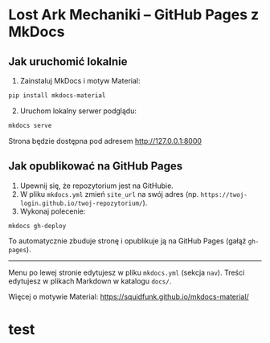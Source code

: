 # Lost Ark Mechaniki – GitHub Pages z MkDocs

## Jak uruchomić lokalnie

1. Zainstaluj MkDocs i motyw Material:

```bash
pip install mkdocs-material
```

2. Uruchom lokalny serwer podglądu:

```bash
mkdocs serve
```

Strona będzie dostępna pod adresem http://127.0.0.1:8000

## Jak opublikować na GitHub Pages

1. Upewnij się, że repozytorium jest na GitHubie.
2. W pliku `mkdocs.yml` zmień `site_url` na swój adres (np. `https://twoj-login.github.io/twoj-repozytorium/`).
3. Wykonaj polecenie:

```bash
mkdocs gh-deploy
```

To automatycznie zbuduje stronę i opublikuje ją na GitHub Pages (gałąź `gh-pages`).

---

Menu po lewej stronie edytujesz w pliku `mkdocs.yml` (sekcja `nav`). Treści edytujesz w plikach Markdown w katalogu `docs/`.

Więcej o motywie Material: https://squidfunk.github.io/mkdocs-material/
# test